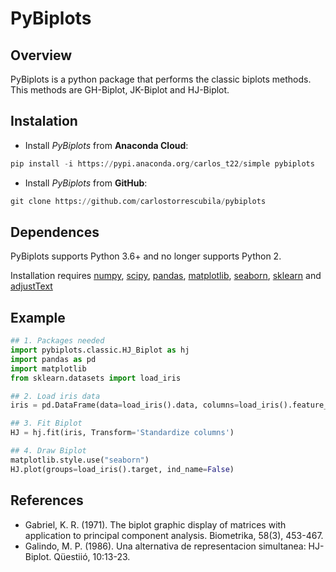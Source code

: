 # PyBiplots 


## Overview
PyBiplots is a python package that performs the classic biplots methods. This methods are GH-Biplot, JK-Biplot and HJ-Biplot. 

## Instalation
* Install *PyBiplots* from **Anaconda Cloud**:
```python
pip install -i https://pypi.anaconda.org/carlos_t22/simple pybiplots
```

* Install *PyBiplots* from **GitHub**:
```python
git clone https://github.com/carlostorrescubila/pybiplots

```

## Dependences 
PyBiplots supports Python 3.6+ and no longer supports Python 2.

Installation requires [numpy](https://numpy.org/), [scipy](https://www.scipy.org/), [pandas](https://pandas.pydata.org/), [matplotlib](https://matplotlib.org/), [seaborn](https://seaborn.pydata.org/), [sklearn](https://scikit-learn.org/stable/) and [adjustText](https://github.com/Phlya/adjustText)

## Example
```python
## 1. Packages needed
import pybiplots.classic.HJ_Biplot as hj
import pandas as pd
import matplotlib
from sklearn.datasets import load_iris

## 2. Load iris data
iris = pd.DataFrame(data=load_iris().data, columns=load_iris().feature_names)

## 3. Fit Biplot
HJ = hj.fit(iris, Transform='Standardize columns')

## 4. Draw Biplot
matplotlib.style.use("seaborn")
HJ.plot(groups=load_iris().target, ind_name=False)
```

## References 
* Gabriel, K. R. (1971). The biplot graphic display of matrices with application to principal component analysis. Biometrika, 58(3), 453-467.
* Galindo, M. P. (1986). Una alternativa de representacion simultanea: HJ-Biplot. Qüestiió, 10:13-23.
